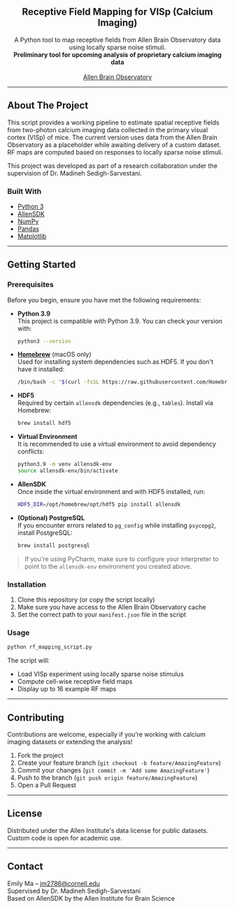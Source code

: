 
<br />
<div align="center">
  <h2 align="center">Receptive Field Mapping for VISp (Calcium Imaging)</h2>
  <p align="center">
    A Python tool to map receptive fields from Allen Brain Observatory data using locally sparse noise stimuli.
    <br />
    <strong>Preliminary tool for upcoming analysis of proprietary calcium imaging data</strong>
    <br />
    <br />
    <a href="https://portal.brain-map.org/explore/circuits/visual-coding-2p">Allen Brain Observatory</a>
  </p>
</div>

---

## About The Project

This script provides a working pipeline to estimate spatial receptive fields from two-photon calcium imaging data collected in the primary visual cortex (VISp) of mice. The current version uses data from the Allen Brain Observatory as a placeholder while awaiting delivery of a custom dataset. RF maps are computed based on responses to locally sparse noise stimuli.

This project was developed as part of a research collaboration under the supervision of Dr. Madineh Sedigh-Sarvestani.

### Built With

* [Python 3](https://www.python.org/)
* [AllenSDK](https://allensdk.readthedocs.io/en/latest/)
* [NumPy](https://numpy.org/)
* [Pandas](https://pandas.pydata.org/)
* [Matplotlib](https://matplotlib.org/)

---

## Getting Started

### Prerequisites

Before you begin, ensure you have met the following requirements:

- **Python 3.9**  
  This project is compatible with Python 3.9. You can check your version with:

  ```bash
  python3 --version
  ```

- **[Homebrew](https://brew.sh/)** (macOS only)  
  Used for installing system dependencies such as HDF5. If you don't have it installed:

  ```bash
  /bin/bash -c "$(curl -fsSL https://raw.githubusercontent.com/Homebrew/install/HEAD/install.sh)"
  ```

- **HDF5**  
  Required by certain `allensdk` dependencies (e.g., `tables`). Install via Homebrew:

  ```bash
  brew install hdf5
  ```

- **Virtual Environment**  
  It is recommended to use a virtual environment to avoid dependency conflicts:

  ```bash
  python3.9 -m venv allensdk-env
  source allensdk-env/bin/activate
  ```

- **AllenSDK**  
  Once inside the virtual environment and with HDF5 installed, run:

  ```bash
  HDF5_DIR=/opt/homebrew/opt/hdf5 pip install allensdk
  ```

- **(Optional) PostgreSQL**  
  If you encounter errors related to `pg_config` while installing `psycopg2`, install PostgreSQL:

  ```bash
  brew install postgresql
  ```

> If you're using PyCharm, make sure to configure your interpreter to point to the `allensdk-env` environment you created above.

### Installation

1. Clone this repository (or copy the script locally)
2. Make sure you have access to the Allen Brain Observatory cache
3. Set the correct path to your `manifest.json` file in the script

### Usage

```bash
python rf_mapping_script.py
```

The script will:
- Load VISp experiment using locally sparse noise stimulus
- Compute cell-wise receptive field maps
- Display up to 16 example RF maps

---

## Contributing

Contributions are welcome, especially if you’re working with calcium imaging datasets or extending the analysis!

1. Fork the project
2. Create your feature branch (`git checkout -b feature/AmazingFeature`)
3. Commit your changes (`git commit -m 'Add some AmazingFeature'`)
4. Push to the branch (`git push origin feature/AmazingFeature`)
5. Open a Pull Request

---

## License

Distributed under the Allen Institute's data license for public datasets. Custom code is open for academic use.

---

## Contact

Emily Ma – jm2786@cornell.edu    
Supervised by Dr. Madineh Sedigh-Sarvestani  
Based on AllenSDK by the Allen Institute for Brain Science
